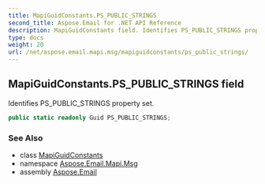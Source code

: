 ```yaml
---
title: MapiGuidConstants.PS_PUBLIC_STRINGS
second_title: Aspose.Email for .NET API Reference
description: MapiGuidConstants field. Identifies PS_PUBLIC_STRINGS property set
type: docs
weight: 20
url: /net/aspose.email.mapi.msg/mapiguidconstants/ps_public_strings/
---
```

## MapiGuidConstants.PS_PUBLIC_STRINGS field

Identifies PS_PUBLIC_STRINGS property set.

```csharp
public static readonly Guid PS_PUBLIC_STRINGS;
```

### See Also

* class [MapiGuidConstants](../)
* namespace [Aspose.Email.Mapi.Msg](../../mapiguidconstants/)
* assembly [Aspose.Email](../../../)


